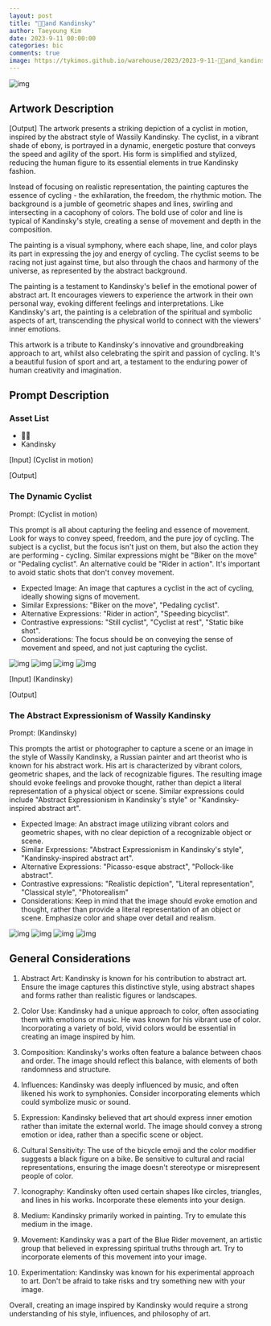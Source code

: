 ```yaml
---
layout: post
title: "🚴🏿and Kandinsky"
author: Taeyoung Kim
date: 2023-9-11 00:00:00
categories: bic
comments: true
image: https://tykimos.github.io/warehouse/2023/2023-9-11-🚴🏿and_kandinsky_title.jpeg
---
```


![img](https://tykimos.github.io/warehouse/2023/2023-9-11-🚴🏿and_kandinsky_title.jpeg)

## Artwork Description
[Output]
The artwork presents a striking depiction of a cyclist in motion, inspired by the abstract style of Wassily Kandinsky. The cyclist, in a vibrant shade of ebony, is portrayed in a dynamic, energetic posture that conveys the speed and agility of the sport. His form is simplified and stylized, reducing the human figure to its essential elements in true Kandinsky fashion.

Instead of focusing on realistic representation, the painting captures the essence of cycling - the exhilaration, the freedom, the rhythmic motion. The background is a jumble of geometric shapes and lines, swirling and intersecting in a cacophony of colors. The bold use of color and line is typical of Kandinsky's style, creating a sense of movement and depth in the composition.

The painting is a visual symphony, where each shape, line, and color plays its part in expressing the joy and energy of cycling. The cyclist seems to be racing not just against time, but also through the chaos and harmony of the universe, as represented by the abstract background.

The painting is a testament to Kandinsky's belief in the emotional power of abstract art. It encourages viewers to experience the artwork in their own personal way, evoking different feelings and interpretations. Like Kandinsky's art, the painting is a celebration of the spiritual and symbolic aspects of art, transcending the physical world to connect with the viewers' inner emotions. 

This artwork is a tribute to Kandinsky's innovative and groundbreaking approach to art, whilst also celebrating the spirit and passion of cycling. It's a beautiful fusion of sport and art, a testament to the enduring power of human creativity and imagination.
## Prompt Description
### Asset List
* 🚴🏿
* Kandinsky


[Input]
(Cyclist in motion)

[Output]
### The Dynamic Cyclist
Prompt: (Cyclist in motion)

This prompt is all about capturing the feeling and essence of movement. Look for ways to convey speed, freedom, and the pure joy of cycling. The subject is a cyclist, but the focus isn't just on them, but also the action they are performing - cycling. Similar expressions might be "Biker on the move" or "Pedaling cyclist". An alternative could be "Rider in action". It's important to avoid static shots that don't convey movement.

* Expected Image: An image that captures a cyclist in the act of cycling, ideally showing signs of movement.
* Similar Expressions: "Biker on the move", "Pedaling cyclist".
* Alternative Expressions: "Rider in action", "Speeding bicyclist".
* Contrastive expressions: "Still cyclist", "Cyclist at rest", "Static bike shot".
* Considerations: The focus should be on conveying the sense of movement and speed, and not just capturing the cyclist.



![img](https://tykimos.github.io/warehouse/2023/2023-9-11-🚴🏿and_kandinsky_0_4.jpeg)
![img](https://tykimos.github.io/warehouse/2023/2023-9-11-🚴🏿and_kandinsky_0_5.jpeg)
![img](https://tykimos.github.io/warehouse/2023/2023-9-11-🚴🏿and_kandinsky_0_6.jpeg)
![img](https://tykimos.github.io/warehouse/2023/2023-9-11-🚴🏿and_kandinsky_0_7.jpeg)


[Input]
(Kandinsky)

[Output]

### The Abstract Expressionism of Wassily Kandinsky

Prompt: (Kandinsky)

This prompts the artist or photographer to capture a scene or an image in the style of Wassily Kandinsky, a Russian painter and art theorist who is known for his abstract work. His art is characterized by vibrant colors, geometric shapes, and the lack of recognizable figures. The resulting image should evoke feelings and provoke thought, rather than depict a literal representation of a physical object or scene. Similar expressions could include "Abstract Expressionism in Kandinsky's style" or "Kandinsky-inspired abstract art". 

* Expected Image: An abstract image utilizing vibrant colors and geometric shapes, with no clear depiction of a recognizable object or scene.
* Similar Expressions: "Abstract Expressionism in Kandinsky's style", "Kandinsky-inspired abstract art".
* Alternative Expressions: "Picasso-esque abstract", "Pollock-like abstract".
* Contrastive expressions: "Realistic depiction", "Literal representation", "Classical style", "Photorealism"
* Considerations: Keep in mind that the image should evoke emotion and thought, rather than provide a literal representation of an object or scene. Emphasize color and shape over detail and realism.



![img](https://tykimos.github.io/warehouse/2023/2023-9-11-🚴🏿and_kandinsky_1_4.jpeg)
![img](https://tykimos.github.io/warehouse/2023/2023-9-11-🚴🏿and_kandinsky_1_5.jpeg)
![img](https://tykimos.github.io/warehouse/2023/2023-9-11-🚴🏿and_kandinsky_1_6.jpeg)
![img](https://tykimos.github.io/warehouse/2023/2023-9-11-🚴🏿and_kandinsky_1_7.jpeg)



## General Considerations
1. Abstract Art: Kandinsky is known for his contribution to abstract art. Ensure the image captures this distinctive style, using abstract shapes and forms rather than realistic figures or landscapes.

2. Color Use: Kandinsky had a unique approach to color, often associating them with emotions or music. He was known for his vibrant use of color. Incorporating a variety of bold, vivid colors would be essential in creating an image inspired by him.

3. Composition: Kandinsky's works often feature a balance between chaos and order. The image should reflect this balance, with elements of both randomness and structure.

4. Influences: Kandinsky was deeply influenced by music, and often likened his work to symphonies. Consider incorporating elements which could symbolize music or sound.

5. Expression: Kandinsky believed that art should express inner emotion rather than imitate the external world. The image should convey a strong emotion or idea, rather than a specific scene or object.

6. Cultural Sensitivity: The use of the bicycle emoji and the color modifier suggests a black figure on a bike. Be sensitive to cultural and racial representations, ensuring the image doesn't stereotype or misrepresent people of color.

7. Iconography: Kandinsky often used certain shapes like circles, triangles, and lines in his works. Incorporate these elements into your design.

8. Medium: Kandinsky primarily worked in painting. Try to emulate this medium in the image.

9. Movement: Kandinsky was a part of the Blue Rider movement, an artistic group that believed in expressing spiritual truths through art. Try to incorporate elements of this movement into your image. 

10. Experimentation: Kandinsky was known for his experimental approach to art. Don't be afraid to take risks and try something new with your image. 

Overall, creating an image inspired by Kandinsky would require a strong understanding of his style, influences, and philosophy of art.
